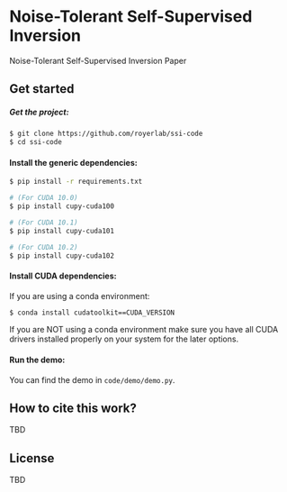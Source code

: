 # Noise-Tolerant Self-Supervised Inversion
Noise-Tolerant Self-Supervised Inversion Paper

## Get started

##### Get the project:
```bash
$ git clone https://github.com/royerlab/ssi-code
$ cd ssi-code
```

#### Install the generic dependencies:
```bash
$ pip install -r requirements.txt

# (For CUDA 10.0)
$ pip install cupy-cuda100

# (For CUDA 10.1)
$ pip install cupy-cuda101

# (For CUDA 10.2)
$ pip install cupy-cuda102
```

#### Install CUDA dependencies:

If you are using a conda environment:
```bash
$ conda install cudatoolkit==CUDA_VERSION
```

If you are NOT using a conda environment make 
sure you have all CUDA drivers installed properly
on your system for the later options.

#### Run the demo:
You can find the demo in `code/demo/demo.py`.

## How to cite this work?

TBD

## License

TBD

